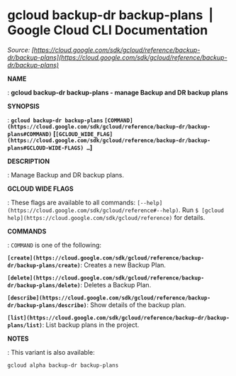 # gcloud backup-dr backup-plans  |  Google Cloud CLI Documentation

*Source: [https://cloud.google.com/sdk/gcloud/reference/backup-dr/backup-plans](https://cloud.google.com/sdk/gcloud/reference/backup-dr/backup-plans)*

**NAME**

: **gcloud backup-dr backup-plans - manage Backup and DR backup plans**

**SYNOPSIS**

: **`gcloud backup-dr backup-plans` `[COMMAND](https://cloud.google.com/sdk/gcloud/reference/backup-dr/backup-plans#COMMAND)` [`[GCLOUD_WIDE_FLAG](https://cloud.google.com/sdk/gcloud/reference/backup-dr/backup-plans#GCLOUD-WIDE-FLAGS) …`]**

**DESCRIPTION**

: Manage Backup and DR backup plans.

**GCLOUD WIDE FLAGS**

: These flags are available to all commands: `[--help](https://cloud.google.com/sdk/gcloud/reference#--help)`.
Run `$ [gcloud help](https://cloud.google.com/sdk/gcloud/reference)` for details.

**COMMANDS**

: ``COMMAND`` is one of the following:

**`[create](https://cloud.google.com/sdk/gcloud/reference/backup-dr/backup-plans/create)`**:
Creates a new Backup Plan.

**`[delete](https://cloud.google.com/sdk/gcloud/reference/backup-dr/backup-plans/delete)`**:
Deletes a Backup Plan.

**`[describe](https://cloud.google.com/sdk/gcloud/reference/backup-dr/backup-plans/describe)`**:
Show details of the backup plan.

**`[list](https://cloud.google.com/sdk/gcloud/reference/backup-dr/backup-plans/list)`**:
List backup plans in the project.

**NOTES**

: This variant is also available:

```
gcloud alpha backup-dr backup-plans
```